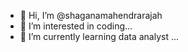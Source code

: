 - 👋 Hi, I’m @shaganamahendrarajah
- 👀 I’m interested in coding...
- 🌱 I’m currently learning data analyst ...
<!---
shaganamahen/shaganamahen is a ✨ special ✨ repository because its `README.md` (this file) appears on your GitHub profile.
You can click the Preview link to take a look at your changes.
--->
